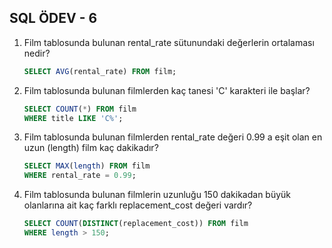 ## SQL ÖDEV - 6

1. Film tablosunda bulunan rental_rate sütunundaki değerlerin ortalaması nedir?

    ```SQL
    SELECT AVG(rental_rate) FROM film;
    ```

2. Film tablosunda bulunan filmlerden kaç tanesi 'C' karakteri ile başlar?

    ```SQL
    SELECT COUNT(*) FROM film
    WHERE title LIKE 'C%';
    ```

3. Film tablosunda bulunan filmlerden rental_rate değeri 0.99 a eşit olan en uzun (length) film kaç dakikadır?

    ```SQL
    SELECT MAX(length) FROM film
    WHERE rental_rate = 0.99;
    ```

4. Film tablosunda bulunan filmlerin uzunluğu 150 dakikadan büyük olanlarına ait kaç farklı replacement_cost değeri vardır?

    ```SQL
    SELECT COUNT(DISTINCT(replacement_cost)) FROM film
    WHERE length > 150;
    ```

